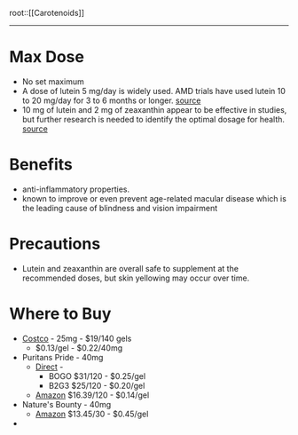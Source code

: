 root::[[Carotenoids]]


---

# Max Dose
- No set maximum
- A dose of lutein 5 mg/day is widely used. AMD trials have used lutein 10 to 20 mg/day for 3 to 6 months or longer. [source](https://www.drugs.com/npp/lutein.html)
- 10 mg of lutein and 2 mg of zeaxanthin appear to be effective in studies, but further research is needed to identify the optimal dosage for health. [source](https://www.healthline.com/nutrition/lutein-and-zeaxanthin#dosage)






# Benefits
- anti-inflammatory properties.
- known to improve or even prevent age-related macular disease which is the leading cause of blindness and vision impairment


# Precautions
- Lutein and zeaxanthin are overall safe to supplement at the recommended doses, but skin yellowing may occur over time.


# Where to Buy

- [Costco](https://www.costco.com/trunature-vision-complex-lutein-%2526-zeaxanthin,-140-softgels.product.100003048.html) - 25mg - $19/140 gels
	- $0.13/gel - $0.22/40mg
- Puritans Pride - 40mg
	- [Direct](https://www.puritan.com/puritans-pride-brand-0102/lutein-40-mg-070926) - 
		- BOGO $31/120 - $0.25/gel
		- B2G3 $25/120 - $0.20/gel
	- [Amazon](https://www.amazon.com/Puritans-Pride-Lutein-Zeaxanthin-Softgels/dp/B00IR85AOS/) $16.39/120 - $0.14/gel
- Nature's Bounty - 40mg
	- [Amazon](https://www.amazon.com/Natures-Bounty-Supplements-Vitamins-Softgels/dp/B002QMJ33A/) $13.45/30 - $0.45/gel
- 
